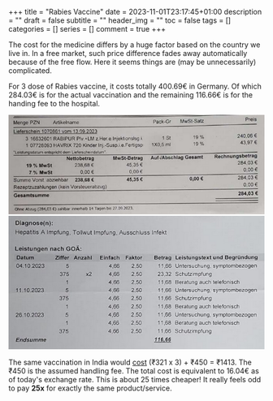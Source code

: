 +++
title = "Rabies Vaccine"
date = 2023-11-01T23:17:45+01:00
description = ""
draft = false
subtitle = ""
header_img = ""
toc = false
tags = []
categories = []
series = []
comment = true
+++

The cost for the medicine differs by a huge factor based on the country we live in. In a free market, such price difference fades away automatically because of the free flow. Here it seems things are (may be unnecessarily) complicated.

For 3 dose of Rabies vaccine, it costs totally 400.69€ in Germany. Of which 284.03€ is for the actual vaccination and the remaining 116.66€ is for the handing fee to the hospital.

<img src="img/Rabipur_Injection.png" title="Vaccination Cost" width="700">  

<img src="img/Rabipur_Service.png" title="Handling Cost" width="700">  


The same vaccination in India would [cost](https://www.1mg.com/drugs/rabipur-vaccine-143726?wpsrc=Google+Organic+Search) (₹321 x 3) + ₹450 = ₹1413. The ₹450 is the assumed handling fee. The total cost is equivalent to 16.04€ as of today's exchange rate.  This is about 25 times cheaper! It really feels odd to pay **25x** for exactly the same product/service.

